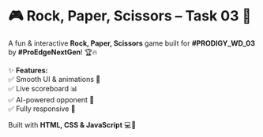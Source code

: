 # 🎮 Rock, Paper, Scissors – Task 03 🚀  

A fun & interactive **Rock, Paper, Scissors** game built for **#PRODIGY_WD_03** by **#ProEdgeNextGen**! 🏆🔥  

✨ **Features:**  
✅ Smooth UI & animations 🎨  
✅ Live scoreboard 📊  
✅ AI-powered opponent 🤖  
✅ Fully responsive 📱  

Built with **HTML, CSS & JavaScript** 💻🚀
